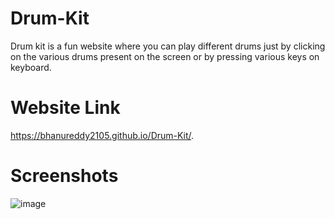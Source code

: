 # Drum-Kit
Drum kit is a fun website where you can play different drums just by clicking on the various drums present on the screen or by pressing various keys on keyboard.

# Website Link
https://bhanureddy2105.github.io/Drum-Kit/.

# Screenshots
![image](https://user-images.githubusercontent.com/60293758/103420300-87403900-4bbc-11eb-90a0-6b748aa9fe6a.png)
